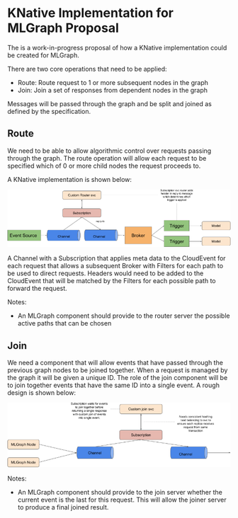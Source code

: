 # KNative Implementation for MLGraph Proposal

The is a work-in-progress proposal of how a KNative implementation could be created for MLGraph.

There are two core operations that need to be applied:

  * Route: Route request to 1 or more subsequent nodes in the graph
  * Join: Join a set of responses from dependent nodes in the graph

Messages will be passed through the graph and be split and joined as defined by the specification.

## Route

We need to be able to allow algorithmic control over requests passing through the graph. The route operation will allow each request to be specified which of 0 or more child nodes the request proceeds to.

A KNative implementation is shown below:

![knative-route](./knative-route.png)

A Channel with a Subscription that applies meta data to the CloudEvent for each request that allows a subsequent Broker with Filters for each path to be used to direct requests. Headers would need to be added to the CloudEvent that will be matched by the Filters for each possible path to forward the request.

Notes:

 * An MLGraph component should provide to the router server the possible active paths that can be chosen
 
## Join
 
We need a component that will allow events that have passed through the previous graph nodes to be joined together. When a request is managed by the graph it will be given a unique ID. The role of the join component will be to join together events that have the same ID into a single event. A rough design is shown below:

![knative-join](./knative-join.png)

Notes:

 * An MLGraph component should provide to the join server whether the current event is the last for this request. This will allow the joiner server to produce a final joined result.


 
 
 